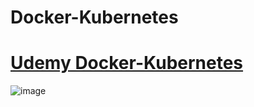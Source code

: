 # Docker-Kubernetes

# [Udemy Docker-Kubernetes](https://www.udemy.com/course/docker-kubernetes-2022/)
![image](https://user-images.githubusercontent.com/64680900/171990809-db5a595e-ffe0-4732-8ddd-ab558ef8d372.png)
